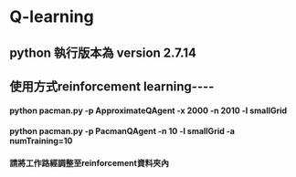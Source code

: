 
# Q-learning
## python 執行版本為 version 2.7.14
## 使用方式reinforcement learning----
#### python pacman.py -p ApproximateQAgent -x 2000 -n 2010 -l smallGrid
#### python pacman.py -p PacmanQAgent -n 10 -l smallGrid -a numTraining=10
#### 請將工作路經調整至reinforcement資料夾內













